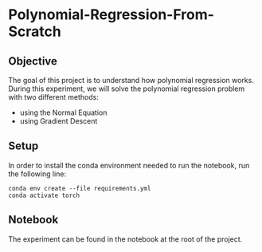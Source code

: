 # Polynomial-Regression-From-Scratch

## Objective
The goal of this project is to understand how polynomial regression works.
During this experiment, we will solve the polynomial regression problem with two different methods:
- using the Normal Equation
- using Gradient Descent


## Setup
In order to install the conda environment needed to run the notebook, run the following line:
```console
conda env create --file requirements.yml
conda activate torch
```
## Notebook
The experiment can be found in the notebook at the root of the project.
